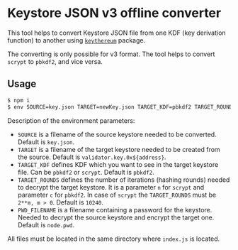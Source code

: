 # Keystore JSON v3 offline converter

This tool helps to convert Keystore JSON file from one KDF (key derivation function) to another using [`keythereum`](https://www.npmjs.com/package/keythereum) package.

The converting is only possible for v3 format. The tool helps to convert `scrypt` to `pbkdf2`, and vice versa.

## Usage

```bash
$ npm i
$ env SOURCE=key.json TARGET=newKey.json TARGET_KDF=pbkdf2 TARGET_ROUNDS=10240 PWD_FILENAME=node.pwd npm start
```

Description of the environment parameters:

- `SOURCE` is a filename of the source keystore needed to be converted. Default is `key.json`.
- `TARGET` is a filename of the target keystore needed to be created from the source. Default is `validator.key.0x${address}`.
- `TARGET_KDF` defines KDF which you want to see in the target keystore file. Can be `pbkdf2` or `scrypt`. Default is `pbkdf2`.
- `TARGET_ROUNDS` defines the number of iterations (hashing rounds) needed to decrypt the target keystore. It is a parameter `n` for `scrypt` and parameter `c` for `pbkdf2`. In case of `scrypt` the `TARGET_ROUNDS` must be `2**m, m > 0`. Default is `10240`.
- `PWD_FILENAME` is a filename containing a password for the keystore. Needed to decrypt the source keystore and encrypt the target one. Default is `node.pwd`.

All files must be located in the same directory where `index.js` is located.
